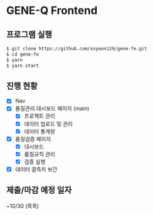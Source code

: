 # GENE-Q Frontend

## 프로그램 실행

```bash
$ git clone https://github.com/xxyeon129/gene-fe.git
$ cd gene-fe
$ yarn
$ yarn start
```

## 진행 현황

- [x] Nav
- [x] 품질관리 대시보드 페이지 (main)
  - [x] 프로젝트 관리
  - [x] 데이터 업로드 및 관리
  - [x] 데이터 통계량
- [x] 품질검증 페이지
  - [x] 대시보드
  - [x] 품질규칙 관리
  - [x] 검증 실행
- [x] 데이터 결측치 보간

## 제출/마감 예정 일자

~10/30 (목목)
